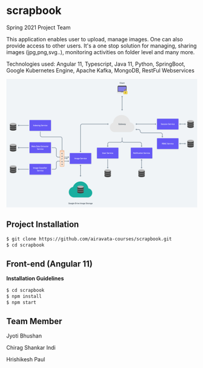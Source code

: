 # scrapbook
Spring 2021 Project Team

This application enables user to upload, manage images. One can also provide access to other users. It's a one stop solution for managing, sharing images (jpg,png,svg..), monitoring activities on folder level and many more.

Technologies used: Angular 11, Typescript, Java 11, Python, SpringBoot, Google Kubernetes Engine, Apache Kafka, MongoDB, RestFul Webservices

![architecture](/diagrams/architecture.png)

## Project Installation

```
$ git clone https://github.com/airavata-courses/scrapbook.git
$ cd scrapbook
```

## Front-end (Angular 11)

**Installation Guidelines**

```
$ cd scrapbook
$ npm install
$ npm start
```

## Team Member
Jyoti Bhushan

Chirag Shankar Indi

Hrishikesh Paul
